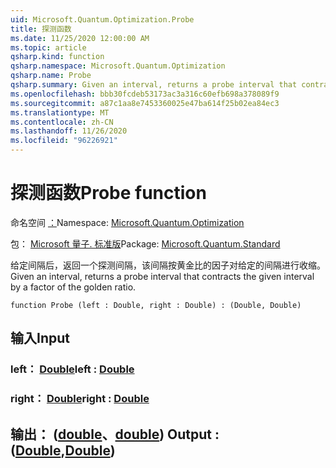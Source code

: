 ```yaml
---
uid: Microsoft.Quantum.Optimization.Probe
title: 探测函数
ms.date: 11/25/2020 12:00:00 AM
ms.topic: article
qsharp.kind: function
qsharp.namespace: Microsoft.Quantum.Optimization
qsharp.name: Probe
qsharp.summary: Given an interval, returns a probe interval that contracts the given interval by a factor of the golden ratio.
ms.openlocfilehash: bbb30fcdeb53173ac3a316c60efb698a378089f9
ms.sourcegitcommit: a87c1aa8e7453360025e47ba614f25b02ea84ec3
ms.translationtype: MT
ms.contentlocale: zh-CN
ms.lasthandoff: 11/26/2020
ms.locfileid: "96226921"
---
```

# <a name="probe-function"></a><span data-ttu-id="d39b4-102">探测函数</span><span class="sxs-lookup"><span data-stu-id="d39b4-102">Probe function</span></span>

<span data-ttu-id="d39b4-103">命名空间 [：](xref:Microsoft.Quantum.Optimization)</span><span class="sxs-lookup"><span data-stu-id="d39b4-103">Namespace: [Microsoft.Quantum.Optimization](xref:Microsoft.Quantum.Optimization)</span></span>

<span data-ttu-id="d39b4-104">包： [Microsoft 量子. 标准版](https://nuget.org/packages/Microsoft.Quantum.Standard)</span><span class="sxs-lookup"><span data-stu-id="d39b4-104">Package: [Microsoft.Quantum.Standard](https://nuget.org/packages/Microsoft.Quantum.Standard)</span></span>


<span data-ttu-id="d39b4-105">给定间隔后，返回一个探测间隔，该间隔按黄金比的因子对给定的间隔进行收缩。</span><span class="sxs-lookup"><span data-stu-id="d39b4-105">Given an interval, returns a probe interval that contracts the given interval by a factor of the golden ratio.</span></span>

```qsharp
function Probe (left : Double, right : Double) : (Double, Double)
```


## <a name="input"></a><span data-ttu-id="d39b4-106">输入</span><span class="sxs-lookup"><span data-stu-id="d39b4-106">Input</span></span>

### <a name="left--double"></a><span data-ttu-id="d39b4-107">left： [Double](xref:microsoft.quantum.lang-ref.double)</span><span class="sxs-lookup"><span data-stu-id="d39b4-107">left : [Double](xref:microsoft.quantum.lang-ref.double)</span></span>




### <a name="right--double"></a><span data-ttu-id="d39b4-108">right： [Double](xref:microsoft.quantum.lang-ref.double)</span><span class="sxs-lookup"><span data-stu-id="d39b4-108">right : [Double](xref:microsoft.quantum.lang-ref.double)</span></span>





## <a name="output--doubledouble"></a><span data-ttu-id="d39b4-109">输出： ([double](xref:microsoft.quantum.lang-ref.double)、[double](xref:microsoft.quantum.lang-ref.double)) </span><span class="sxs-lookup"><span data-stu-id="d39b4-109">Output : ([Double](xref:microsoft.quantum.lang-ref.double),[Double](xref:microsoft.quantum.lang-ref.double))</span></span>

